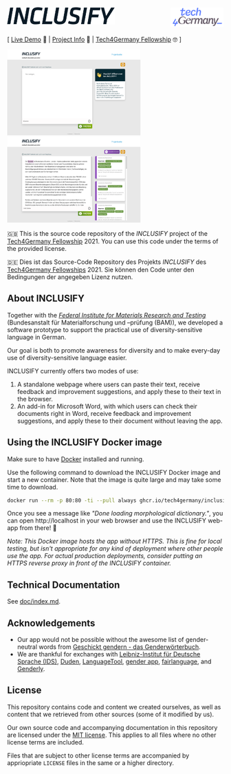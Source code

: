 <h1><img alt="INCLUSIFY logo" height="40" src="./react-ui/src/common/icons/inclusify-logo.svg"><img alt="Tech4Germany logo" height="45" src="./doc/images/tech4germany-logo.png" align="right"></h1>

[ [Live Demo](https://inclusify.tech.4germany.org/) 🚀 | [Project Info](https://tech.4germany.org/project/diversitaetssensible-sprache-bam/) 💁 | [Tech4Germany Fellowship][t4g] 🤓 ]

<a href="./doc/images/screenshot-inclusify-welcome-page.png"><img alt="INCLUSIFY start screen" height="200" src="./doc/images/screenshot-inclusify-welcome-page.png"></a>
<a href="./doc/images/screenshot-inclusify-with-results.png"><img alt="INCLUSIFY with results" height="200" src="./doc/images/screenshot-inclusify-with-results.png"></a>

🇬🇧 This is the source code repository of the _INCLUSIFY_ project of the [Tech4Germany Fellowship][t4g] 2021.
You can use this code under the terms of the provided license.

🇩🇪 Dies ist das Source-Code Repository des Projekts _INCLUSIFY_ des [Tech4Germany Fellowships][t4g] 2021.
Sie können den Code unter den Bedingungen der angegeben Lizenz nutzen.

[t4g]: https://tech.4germany.org/

## About INCLUSIFY

Together with the [_Federal Institute for Materials Research and Testing_](https://www.bam.de/) (Bundesanstalt für Materialforschung und –prüfung (BAM)), we developed a software prototype to support the practical use of diversity-sensitive language in German.

Our goal is both to promote awareness for diversity and to make every-day use of diversity-sensitive language easier.

INCLUSIFY currently offers two modes of use:

1. A standalone webpage where users can paste their text, receive feedback and improvement suggestions, and apply these to their text in the browser.
2. An add-in for Microsoft Word, with which users can check their documents right in Word, receive feedback and improvement suggestions, and apply these to their document without leaving the app.

## Using the INCLUSIFY Docker image

Make sure to have [Docker](https://www.docker.com/) installed and running.

Use the following command to download the INCLUSIFY Docker image and start a new container. Note that the image is quite large and may take some time to download.

```sh
docker run --rm -p 80:80 -ti --pull always ghcr.io/tech4germany/inclusify-app:latest
```

Once you see a message like _"Done loading morphological dictionary."_, you can open http://localhost in your web browser and use the INCLUSIFY web-app from there! 🥳

_Note: This Docker image hosts the app without HTTPS. This is fine for local testing, but isn't appropriate for any kind of deployment where other people use the app. For actual production deployments, consider putting an HTTPS reverse proxy in front of the INCLUSIFY container._

## Technical Documentation

See [doc/index.md](./doc/index.md).

## Acknowledgements

- Our app would not be possible without the awesome list of gender-neutral words from [Geschickt gendern - das Genderwörterbuch](https://geschicktgendern.de/).
- We are thankful for exchanges with [Leibniz-Institut für Deutsche Sprache (IDS)](https://www.ids-mannheim.de/en/), [Duden](https://www.duden.de/), [LanguageTool](https://languagetool.org/de), [gender app](https://genderapp.org/), [fairlanguage](https://fairlanguage.com/), and [Genderly](https://prototypefund.de/project/genderly/).

## License

This repository contains code and content we created ourselves, as well as content that we retrieved from other sources (some of it modified by us).

Our own source code and accompanying documentation in this repository are licensed under the [MIT license](./LICENSE). This applies to all files where no other license terms are included.

Files that are subject to other license terms are accompanied by appriopriate `LICENSE` files in the same or a higher directory.
